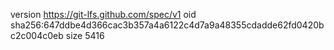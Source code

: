 version https://git-lfs.github.com/spec/v1
oid sha256:647ddbe4d366cac3b357a4a6122c4d7a9a48355cdadde62fd0420bc2c004c0eb
size 5416
